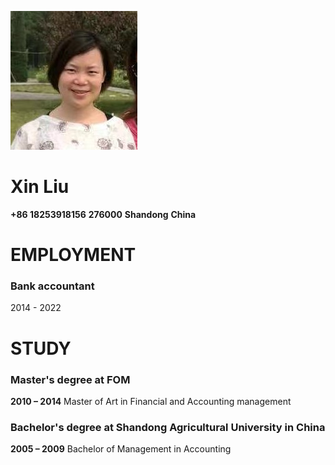 ![image](photoxin.jpg)
# Xin Liu
**+86 18253918156**
**276000**
**Shandong**
**China**

# EMPLOYMENT
### Bank accountant
2014 - 2022

# STUDY
### Master's degree at FOM
**2010 – 2014**
Master of Art in Financial and Accounting management
### Bachelor's degree at Shandong Agricultural University in China
**2005 – 2009**
Bachelor of Management in Accounting

